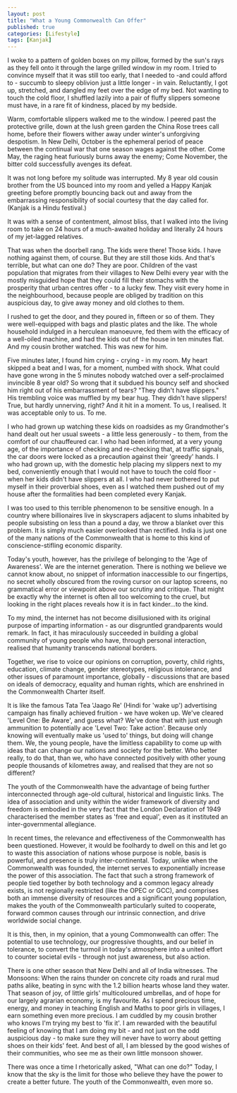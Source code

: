 ```yaml
---
layout: post
title: "What a Young Commonwealth Can Offer"
published: true
categories: [Lifestyle]
tags: [Kanjak]
---
```


I woke to a pattern of golden boxes on my pillow, formed by the sun's rays as they fell onto it through the large grilled window in my room. I tried to convince myself that it was still too early, that I needed to -and could afford to - succumb to sleepy oblivion just a little longer - in vain. Reluctantly, I got up, stretched, and dangled my feet over the edge of my bed. Not wanting to touch the cold floor, I shuffled lazily into a pair of fluffy slippers someone must have, in a rare fit of kindness, placed by my bedside. 

Warm, comfortable slippers walked me to the window. I peered past the protective grille, down at the lush green garden the China Rose trees call home, before their flowers wither away under winter's unforgiving despotism. In New Delhi, October is the ephemeral period of peace between the continual war that one season wages against the other. Come May, the raging heat furiously burns away the enemy; Come November, the bitter cold successfully avenges its defeat. 

It was not long before my solitude was interrupted. My 8 year old cousin brother from the US bounced into my room and yelled a Happy Kanjak greeting before promptly bouncing back out and away from the embarrassing responsibility of social courtesy that the day called for. (Kanjak is a Hindu festival.)

It was with a sense of contentment, almost bliss, that I walked into the living room to take on 24 hours of a much-awaited holiday and literally 24 hours of my jet-lagged relatives.

That was when the doorbell rang. The kids were there! Those kids. I have nothing against them, of course. But they are still those kids. And that's terrible, but what can one do? They are poor. Children of the vast population that migrates from their villages to New Delhi every year with the mostly misguided hope that they could fill their stomachs with the prosperity that urban centres offer - to a lucky few. They visit every home in the neighbourhood, because people are obliged by tradition on this auspicious day, to give away money and old clothes to them.

I rushed to get the door, and they poured in, fifteen or so of them. They were well-equipped with bags and plastic plates and the like. The whole household indulged in a herculean manoeuvre, fed them with the efficacy of a well-oiled machine, and had the kids out of the house in ten minutes flat. And my cousin brother watched. This was new for him.
 
Five minutes later, I found him crying - crying - in my room. My heart skipped a beat and I was, for a moment, numbed with shock. What could have gone wrong in the 5 minutes nobody watched over a self-proclaimed invincible 8 year old? So wrong that it subdued his bouncy self and shocked him right out of his embarrassment of tears?
"They didn't have slippers." 
His trembling voice was muffled by my bear hug.
They didn't have slippers! True, but hardly unnerving, right? 
And it hit in a moment. 
To us, I realised. It was acceptable only to us. 
To me.

I who had grown up watching these kids on roadsides as my Grandmother's hand dealt out her usual sweets - a little less generously - to them, from the comfort of our chauffeured car. I who had been informed, at a very young age, of the importance of checking and re-checking that, at traffic signals, the car doors were locked as a precaution against their 'greedy' hands. I who had grown up, with the domestic help placing my slippers next to my bed, conveniently enough that I would not have to touch the cold floor - when her kids didn't have slippers at all. I who had never bothered to put myself in their proverbial shoes, even as I watched them pushed out of my house after the formalities had been completed every Kanjak. 

I was too used to this terrible phenomenon to be sensitive enough. In a country where billionaires live in skyscrapers adjacent to slums inhabited by people subsisting on less than a pound a day, we throw a blanket over this problem. It is simply much easier overlooked than rectified. India is just one of the many nations of the Commonwealth that is home to this kind of conscience-stifling economic disparity.

Today's youth, however, has the privilege of belonging to the 'Age of Awareness'. We are the internet generation. There is nothing we believe we cannot know about, no snippet of information inaccessible to our fingertips, no secret wholly obscured from the roving cursor on our laptop screens, no grammatical error or viewpoint above our scrutiny and critique. That might be exactly why the internet is often all too welcoming to the cruel, but looking in the right places reveals how it is in fact kinder...to the kind. 

To my mind, the internet has not become disillusioned with its original purpose of imparting information - as our disgruntled grandparents would remark. In fact, it has miraculously succeeded in building a global community of young people who have, through personal interaction, realised that humanity transcends national borders.

Together, we rise to voice our opinions on corruption, poverty, child rights, education, climate change, gender stereotypes, religious intolerance, and other issues of paramount importance, globally - discussions that are based on ideals of democracy, equality and human rights, which are enshrined in the Commonwealth Charter itself. 

It is like the famous Tata Tea 'Jaago Re' (Hindi for 'wake up') advertising campaign has finally achieved fruition - we have woken up. We've cleared 'Level One: Be Aware', and guess what? We've done that with just enough ammunition to potentially ace 'Level Two: Take action'.
Because only knowing will eventually make us 'used to' things, but doing will change them.
We, the young people, have the limitless capability to come up with ideas that can change our nations and society for the better. Who better really, to do that, than we, who have connected positively with other young people thousands of kilometres away, and realised that they are not so different?

The youth of the Commonwealth have the advantage of being further interconnected through age-old cultural, historical and linguistic links. The idea of association and unity within the wider framework of diversity and freedom is embodied in the very fact that the London Declaration of 1949 characterised the member states as 'free and equal', even as it instituted an inter-governmental allegiance.

In recent times, the relevance and effectiveness of the Commonwealth has been questioned. However, it would be foolhardy to dwell on this and let go to waste this association of nations whose purpose is noble, basis is powerful, and presence is truly inter-continental. Today, unlike when the Commonwealth was founded, the internet serves to exponentially increase the power of this association. The fact that such a strong framework of people tied together by both technology and a common legacy already exists, is not regionally restricted (like the OPEC or GCC), and comprises both an immense diversity of resources and a significant young population, makes the youth of the Commonwealth particularly suited to cooperate, forward common causes through our intrinsic connection, and drive worldwide social change.

It is this, then, in my opinion, that a young Commonwealth can offer: The potential to use technology, our progressive thoughts, and our belief in tolerance, to convert the turmoil in today's atmosphere into a united effort to counter societal evils - through not just awareness, but also action.

There is one other season that New Delhi and all of India witnesses. The Monsoons: When the rains thunder on concrete city roads and rural mud paths alike, beating in sync with the 1.2 billion hearts whose land they water. That season of joy, of little girls' multicoloured umbrellas, and of hope for our largely agrarian economy, is my favourite.
As I spend precious time, energy, and money in teaching English and Maths to poor girls in villages, I earn something even more precious. I am cuddled by my cousin brother who knows I'm trying my best to 'fix it'. I am rewarded with the beautiful feeling of knowing that I am doing my bit - and not just on the odd auspicious day - to make sure they will never have to worry about getting shoes on their kids' feet. And best of all, I am blessed by the good wishes of their communities, who see me as their own little monsoon shower.

There was once a time I rhetorically asked, "What can one do?" 
Today, I know that the sky is the limit for those who believe they have the power to create a better future. The youth of the Commonwealth, even more so.


